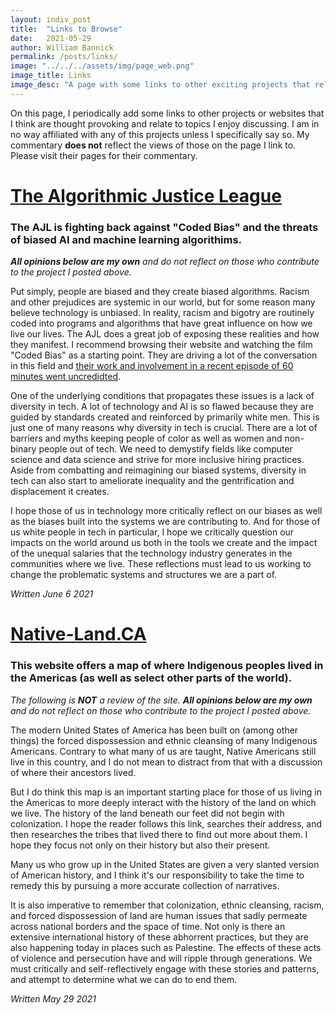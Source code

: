 ```yaml
---
layout: indiv_post
title:  "Links to Browse"
date:   2021-05-29
author: William Bannick
permalink: /posts/links/
image: "../../../assets/img/page_web.png"
image_title: Links
image_desc: "A page with some links to other exciting projects that relate to the topics I like to talk about."
---
```


On this page, I periodically add some links to other projects or websites that I think are thought provoking and relate to topics I enjoy discussing. I am in no way affiliated with any of this projects unless I specifically say so. My commentary <b>does not</b> reflect the views of those on the page I link to. Please visit their pages for their commentary.

# <a href= "https://www.ajl.org/">The Algorithmic Justice League</a>
### The AJL is fighting back against "Coded Bias" and the threats of biased AI and machine learning algorithims.
<i><b>All opinions below are my own</b> and do not reflect on those who contribute to the project I posted above.</i>

Put simply, people are biased and they create biased algorithms. Racism and other prejudices are systemic in our world, but for some reason many believe technology is unbiased. In reality, racism and bigotry are routinely coded into programs and algorithms that have great influence on how we live our lives. The AJL does a great job of exposing these realities and how they manifest. I recommend browsing their website and watching the film "Coded Bias" as a starting point. They are driving a lot of the conversation in this field and <a href = "https://campaigns.organizefor.org/petitions/black-women-did-the-work-then-they-were-denied-the-credit?source=rawlink&utm_source=rawlink&share=a106996f-edc7-450c-b474-16d032967fef">their work and involvement in a recent episode of 60 minutes went uncredidted</a>.
 
One of the underlying conditions that propagates these issues is a lack of diversity in tech. A lot of technology and AI is so flawed because they are guided by standards created and reinforced by primarily white men. This is just one of many reasons why diversity in tech is crucial. There are a lot of barriers and myths keeping people of color as well as women and non-binary people out of tech. We need to demystify fields like computer science and data science and strive for more inclusive hiring practices. Aside from combatting and reimagining our biased systems, diversity in tech can also start to ameliorate inequality and the gentrification and displacement it creates.
 
I hope those of us in technology more critically reflect on our biases as well as the biases built into the systems we are contributing to. And for those of us white people in tech in particular, I hope we critically question our impacts on the world around us both in the tools we create and the impact of the unequal salaries that the technology industry generates in the communities where we live. These reflections must lead to us working to change the problematic systems and structures we are a part of.

<i>Written June 6 2021</i>
 

# <a href= "https://native-land.ca/">Native-Land.CA</a>
### This website offers a map of where Indigenous peoples lived in the Americas (as well as select other parts of the world).
<i>The following is <b>NOT</b> a review of the site. <b>All opinions below are my own</b> and do not reflect on those who contribute to the project I posted above.</i>

The modern United States of America has been built on (among other things) the forced dispossession and ethnic cleansing of many Indigenous Americans. Contrary to what many of us are taught, Native Americans still live in this country, and I do not mean to distract from that with a discussion of where their ancestors lived. 

But I do think this map is an important starting place for those of us living in the Americas to more deeply interact with the history of the land on which we live. The history of the land beneath our feet did not begin with colonization. I hope the reader follows this link, searches their address, and then researches the tribes that lived there to find out more about them. I hope they focus not only on their history but also their present.

Many us who grow up in the United States are given a very slanted version of American history, and I think it's our responsibility to take the time to remedy this by pursuing a more accurate collection of narratives.

It is also imperative to remember that colonization, ethnic cleansing, racism, and forced dispossession of land are human issues that sadly permeate across national borders and the space of time. Not only is there an extensive international history of these abhorrent practices, but they are also happening today in places such as Palestine. The effects of these acts of violence and persecution have and will ripple through generations. We must critically and self-reflectively engage with these stories and patterns, and attempt to determine what we can do to end them.

<i>Written May 29 2021</i>
 